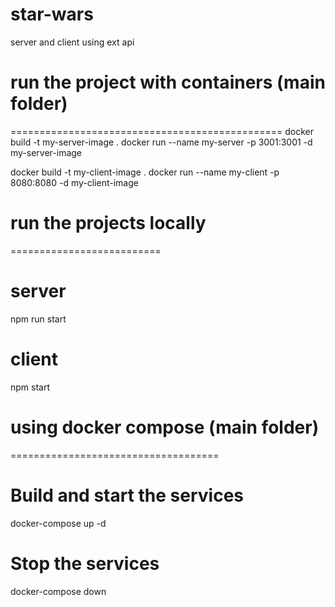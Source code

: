 # star-wars
server and client using ext api 

# run the project with containers (main folder)
===============================================
docker build -t my-server-image .
docker run --name my-server -p 3001:3001 -d my-server-image

docker build -t my-client-image .
docker run --name my-client -p 8080:8080 -d my-client-image

# run the projects locally 
==========================
# server 
npm run start

# client 
npm start


# using docker compose (main folder)
====================================
# Build and start the services
docker-compose up -d

# Stop the services
docker-compose down
